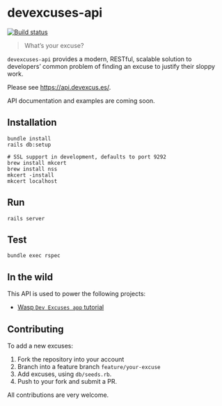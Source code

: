 # devexcuses-api

[![Build status](https://github.com/michelegera/devexcuses-api/actions/workflows/build.yml/badge.svg)](https://github.com/michelegera/devexcuses-api/actions/workflows/build.yml)

> What’s your excuse?

`devexcuses-api` provides a modern, RESTful, scalable solution to developers’
common problem of finding an excuse to justify their sloppy work.

Please see https://api.devexcus.es/.

API documentation and examples are coming soon.

## Installation

    bundle install
    rails db:setup

    # SSL support in development, defaults to port 9292
    brew install mkcert
    brew install nss
    mkcert -install
    mkcert localhost

## Run

    rails server

## Test

    bundle exec rspec

## In the wild

This API is used to power the following projects:

- [Wasp `Dev Excuses app` tutorial][wasp]

## Contributing

To add a new excuses:

1. Fork the repository into your account
2. Branch into a feature branch `feature/your-excuse`
3. Add excuses, using `db/seeds.rb`.
4. Push to your fork and submit a PR.

All contributions are very welcome.

[wasp]: https://wasp-lang.dev/docs/tutorials/dev-excuses-app

